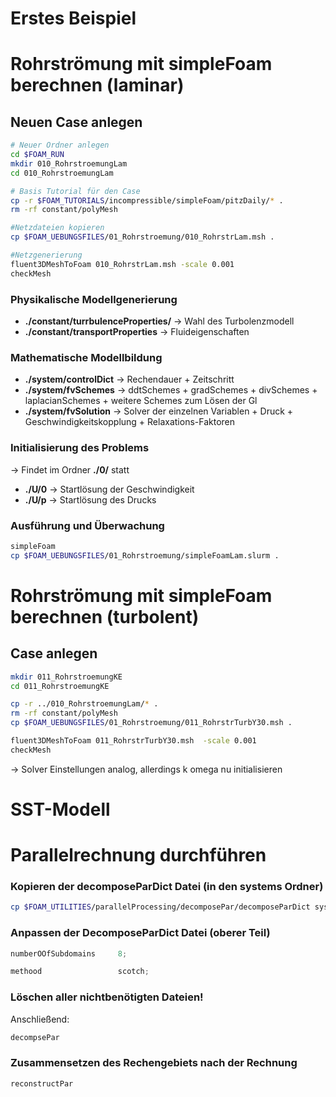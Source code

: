 # Erstes Beispiel

# Rohrströmung mit simpleFoam berechnen (laminar)

## Neuen Case anlegen

```bash
# Neuer Ordner anlegen
cd $FOAM_RUN
mkdir 010_RohrstroemungLam
cd 010_RohrstroemungLam

# Basis Tutorial für den Case
cp -r $FOAM_TUTORIALS/incompressible/simpleFoam/pitzDaily/* .
rm -rf constant/polyMesh

#Netzdateien kopieren
cp $FOAM_UEBUNGSFILES/01_Rohrstroemung/010_RohrstrLam.msh . 

#Netzgenerierung
fluent3DMeshToFoam 010_RohrstrLam.msh -scale 0.001
checkMesh
```
### Physikalische Modellgenerierung
* **./constant/turrbulenceProperties/** -> Wahl des Turbolenzmodell
* **./constant/transportProperties** -> Fluideigenschaften

### Mathematische Modellbildung
* **./system/controlDict** -> Rechendauer + Zeitschritt
* **./system/fvSchemes** -> ddtSchemes + gradSchemes + divSchemes +
    laplacianSchemes  + weitere Schemes zum Lösen der Gl
* **./system/fvSolution** -> Solver der einzelnen Variablen + Druck +
    Geschwindigkeitskopplung + Relaxations-Faktoren

### Initialisierung des Problems
-> Findet im Ordner **./0/** statt
* **./U/0** -> Startlösung der Geschwindigkeit
* **./U/p** -> Startlösung des Drucks

### Ausführung und Überwachung
```bash
simpleFoam
cp $FOAM_UEBUNGSFILES/01_Rohrstroemung/simpleFoamLam.slurm .
```

# Rohrströmung mit simpleFoam berechnen (turbolent)

## Case anlegen
```bash
mkdir 011_RohrstroemungKE
cd 011_RohrstroemungKE

cp -r ../010_RohrstroemungLam/* .
rm -rf constant/polyMesh
cp $FOAM_UEBUNGSFILES/01_Rohrstroemung/011_RohrstrTurbY30.msh .

fluent3DMeshToFoam 011_RohrstrTurbY30.msh  -scale 0.001
checkMesh
```
-> Solver Einstellungen analog, allerdings k omega nu initialisieren

# SST-Modell

# Parallelrechnung durchführen
###  Kopieren der decomposeParDict Datei (in den systems Ordner)
```bash
cp $FOAM_UTILITIES/parallelProcessing/decomposePar/decomposeParDict system/
```
### Anpassen der DecomposeParDict Datei (oberer Teil)
```cpp
numberOOfSubdomains     8;

methood                 scotch;
```
### Löschen aller nichtbenötigten Dateien!
Anschließend:
```bash
decompsePar
```
### Zusammensetzen des Rechengebiets nach der Rechnung
```bash
reconstructPar
```




